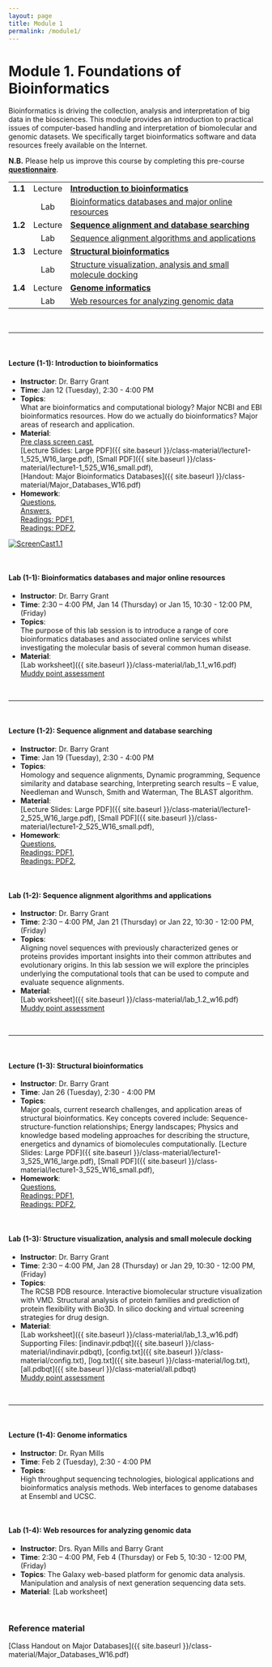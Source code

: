 ```yaml
---
layout: page
title: Module 1
permalink: /module1/
---
```



# Module 1. Foundations of Bioinformatics

Bioinformatics is driving the collection, analysis and interpretation of big data in the biosciences.  This module provides an introduction to practical issues of computer-based handling and interpretation of biomolecular and genomic datasets.  We specifically target bioinformatics software and data resources freely available on the Internet.


  
**N.B.**  Please help us improve this course by completing this pre-course [**questionnaire**](http://tinyurl.com/bioinf525-questions). 


|         |         |                          | 
| :-----: |:-------:| :----------------------- | 
| **1.1** | Lecture | [**Introduction to bioinformatics**](#1.1) | 
|         | Lab     | [Bioinformatics databases and major online resources](#1.1) | 
| **1.2** | Lecture | [**Sequence alignment and database searching**](#1.2)  | 
|         | Lab     | [Sequence alignment algorithms and applications](#1.2) | 
| **1.3** | Lecture | [**Structural bioinformatics**](#1.3)      | 
|         | Lab     | [Structure visualization, analysis and small molecule docking](#1.3) | 
| **1.4** | Lecture | [**Genome informatics**](#1.4)             | 
|         | Lab     | [Web resources for analyzing genomic data](#1.4)  | 

<br>

---
<a name="1.1"></a>
<br>

#### Lecture (1-1):	**Introduction to bioinformatics**  
- **Instructor**: 	Dr. Barry Grant  
- **Time**: 		Jan 12 (Tuesday), 2:30 - 4:00 PM  
- **Topics**:  
What are bioinformatics and computational biology?  Major NCBI and EBI bioinformatics resources.  How do we actually do bioinformatics?  Major areas of research and application.  
- **Material**:  
[Pre class screen cast](https://vimeo.com/151178510),  
[Lecture Slides: Large PDF]({{ site.baseurl }}/class-material/lecture1-1_525_W16_large.pdf), [Small PDF]({{ site.baseurl }}/class-material/lecture1-1_525_W16_small.pdf),  
[Handout: Major Bioinformatics Databases]({{ site.baseurl }}/class-material/Major_Databases_W16.pdf)  
- **Homework**:  
[Questions](https://docs.google.com/forms/d/1OZIgvobpGWRFajUXbW5mgbDtthacMcK4BK-0_4zwHME/viewform),  
[Answers](https://ctools.umich.edu/access/content/group/cd806bd4-a051-4873-9be1-4a158109a66b/Background_Reading/Bioinf525_HomeWork_1.1_W16.pdf),  
[Readings: PDF1](https://ctools.umich.edu/access/content/group/cd806bd4-a051-4873-9be1-4a158109a66b/Background_Reading/bioinformatics_review.pdf),  
[Readings: PDF2](https://ctools.umich.edu/access/content/group/cd806bd4-a051-4873-9be1-4a158109a66b/Background_Reading/bioinformatics_challenges_2015.pdf),   

[![ScreenCast1.1](http://i.imgur.com/B9ev2Hq.png)](https://vimeo.com/151178510 "Welcome ScreenCast - Click to Watch!")

<br>

#### Lab (1-1): 	**Bioinformatics databases and major online resources**  
- **Instructor**: 	Dr. Barry Grant  
- **Time**: 		2:30 – 4:00 PM, Jan 14 (Thursday) or Jan 15, 10:30 - 12:00 PM, (Friday)  
- **Topics**:  
The purpose of this lab session is to introduce a range of core bioinformatics databases and associated online services whilst investigating the molecular basis of several common human disease.  
- **Material**:  
[Lab worksheet]({{ site.baseurl }}/class-material/lab_1.1_w16.pdf)  
[Muddy point assessment](http://tinyurl.com/bioinf525-lab1)  

<br>

---
<a name="1.2"></a>
<br>

#### Lecture (1-2): **Sequence alignment and database searching** 
- **Instructor**: 	Dr. Barry Grant  
- **Time**: 		Jan 19 (Tuesday), 2:30 - 4:00 PM  
- **Topics**:  
Homology and sequence alignments, Dynamic programming, Sequence similarity and database searching, Interpreting search results – E value, Needleman and Wunsch, Smith and Waterman, The BLAST algorithm.
- **Material**:  
[Lecture Slides: Large PDF]({{ site.baseurl }}/class-material/lecture1-2_525_W16_large.pdf), [Small PDF]({{ site.baseurl }}/class-material/lecture1-2_525_W16_small.pdf),  
- **Homework**:  
[Questions](https://docs.google.com/forms/d/1AFsMMV26wq_2k0AKQ0p5A7KFdSts1H8tOhkdoV3TUq8/viewform),  
[Readings: PDF1](https://ctools.umich.edu/access/content/group/cd806bd4-a051-4873-9be1-4a158109a66b/Background_Reading/Dynamic_programming_primer.pdf),  
[Readings: PDF2](https://ctools.umich.edu/access/content/group/cd806bd4-a051-4873-9be1-4a158109a66b/Background_Reading/Fundamentals.pdf),   


<br>

#### Lab (1-2): 	**Sequence alignment algorithms and applications**  
- **Instructor**: 	Dr. Barry Grant  
- **Time**: 		2:30 – 4:00 PM, Jan 21 (Thursday) or Jan 22, 10:30 - 12:00 PM, (Friday)  
- **Topics**:  
Aligning novel sequences with previously characterized genes or proteins provides important insights into their common attributes and evolutionary origins. In this lab session we will explore the principles underlying the computational tools that can be used to compute and evaluate sequence alignments.  
- **Material**:  
[Lab worksheet]({{ site.baseurl }}/class-material/lab_1.2_w16.pdf)  
[Muddy point assessment](https://docs.google.com/forms/d/1yseKhk9YbvtU1Q4OMAc1S7USCpgQcCV5NrGyBNP3Izc/viewform)  
<br>

---
<a name="1.3"></a>
<br>


#### Lecture (1-3): **Structural bioinformatics**  
- **Instructor**: 	Dr. Barry Grant  
- **Time**: 		Jan 26 (Tuesday), 2:30 - 4:00 PM  
- **Topics**:  
Major goals, current research challenges, and application areas of structural bioinformatics. Key concepts covered include: Sequence-structure-function relationships; Energy landscapes; Physics and knowledge based modeling approaches for describing the structure, energetics and dynamics of biomolecules computationally. 
[Lecture Slides: Large PDF]({{ site.baseurl }}/class-material/lecture1-3_525_W16_large.pdf), [Small PDF]({{ site.baseurl }}/class-material/lecture1-3_525_W16_small.pdf),  
- **Homework**:  
[Questions](),  
[Readings: PDF1](),  
[Readings: PDF2](),   


<br>

#### Lab (1-3): 	**Structure visualization, analysis and small molecule docking**  
- **Instructor**: 	Dr. Barry Grant  
- **Time**: 2:30 – 4:00 PM, Jan 28 (Thursday) or Jan 29, 10:30 - 12:00 PM, (Friday)  
- **Topics**:  
The RCSB PDB resource.  Interactive biomolecular structure visualization with VMD.  Structural analysis of protein families and prediction of protein flexibility with Bio3D.  In silico docking and virtual screening strategies for drug design.
- **Material**:  
[Lab worksheet]({{ site.baseurl }}/class-material/lab_1.3_w16.pdf)  
Supporting Files: [indinavir.pdbqt]({{ site.baseurl }}/class-material/indinavir.pdbqt), 
[config.txt]({{ site.baseurl }}/class-material/config.txt), 
[log.txt]({{ site.baseurl }}/class-material/log.txt), 
[all.pdbqt]({{ site.baseurl }}/class-material/all.pdbqt)  
[Muddy point assessment](https://docs.google.com/forms/d/1D4lQC8m3UQmtaC-PWTJs2y9SBIU100cP2HWBsBP3jg8/viewform)  
<br>

---
<a name="1.4"></a>
<br>

#### Lecture (1-4): **Genome informatics**  
- **Instructor**: 	Dr. Ryan Mills  
- **Time**: 		Feb 2 (Tuesday), 2:30 - 4:00 PM  
- **Topics**:  
High throughput sequencing technologies, biological applications and bioinformatics analysis methods.  Web interfaces to genome databases at Ensembl and UCSC.  

<br>

#### Lab (1-4): 	**Web resources for analyzing genomic data** 
- **Instructor**: 	Drs. Ryan Mills and Barry Grant
- **Time**: 		2:30 – 4:00 PM, Feb 4 (Thursday) or Feb 5, 10:30 - 12:00 PM, (Friday)
- **Topics**:
The Galaxy web-based platform for genomic data analysis. Manipulation and analysis of next generation sequencing data sets.
- **Material**: [Lab worksheet]


<br>

### Reference material
[Class Handout on Major Databases]({{ site.baseurl }}/class-material/Major_Databases_W16.pdf)
<!--- files dont exist yet...
[Slides-2.1]()
[Slides-2.2]()
-->

